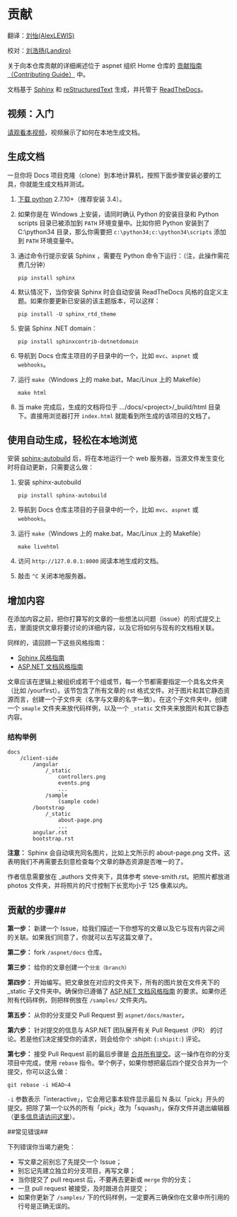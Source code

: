 <!--# Contributing #-->

# 贡献 #

翻译：[刘怡(AlexLEWIS)](http://github.com/alexinea)

校对：[刘浩扬(Landiro)](https://github.com/liuhaoyang)

<!--Information on contributing to this repo is in the [Contributing Guide](https://github.com/aspnet/Home/blob/dev/CONTRIBUTING.md) in the Home repo.-->

关于向本仓库贡献的详细阐述位于 aspnet 组织 Home 仓库的 [贡献指南（Contributing Guide）](https://github.com/aspnet/Home/blob/dev/CONTRIBUTING.md) 中。

<!--The documentation is built using [Sphinx](http://sphinx-doc.org) and [reStructuredText](http://sphinx-doc.org/rest.html), and then hosted by [ReadTheDocs](http://aspnet.readthedocs.org).-->

文档基于 [Sphinx](http://sphinx-doc.org) 和 [reStructuredText](http://sphinx-doc.org/rest.html) 生成，并托管于 [ReadTheDocs](http://aspnet.readthedocs.org)。

<!--## Video: Getting Started ##-->
## 视频：入门 ##

<!--[Watch a video](http://ardalis.com/contributing-to-asp-net-5-documentation) showing how to get started building the documentation locally.-->

[请观看本视频](http://ardalis.com/contributing-to-asp-net-5-documentation)，视频展示了如何在本地生成文档。

<!--## Building the Docs ##-->
## 生成文档 ##

<!--Once you have cloned the Docs to your local machine, the following instructions will walk you through installing the tools necessary to build and test.-->

一旦你将 Docs 项目克隆（clone）到本地计算机，按照下面步骤安装必要的工具，你就能生成文档并测试。

<!--
1. [Download python](https://www.python.org/downloads/) version 2.7.10 or higher (Version 3.4 is recommended).
2. If you are installing on Windows, ensure both the Python install directory and the Python scripts directory have been added to your `PATH` environment variable. For example, if you install Python into the c:\python34 directory, you would add `c:\python34;c:\python34\scripts` to your `PATH` environment variable.
3. Install Sphinx by opening a command prompt and running the following Python command. (Note that this operation might take a few minutes to complete.)
4. By default, when you install Sphinx, it will install the ReadTheDocs custom theme automatically. If you need to update the installed version of this theme, you should run:
5. Install the Sphinx .NET domain:
6. Navigate to one of the main project subdirectories in the Docs repo - such as `mvc`, `aspnet`, or `webhooks`.
7. Run ``make`` (make.bat on Windows, Makefile on Mac/Linux)
8. Once make completes, the generated docs will be in the .../docs/<project>/_build/html directory. Simply open the `index.html` file in your browser to see the built docs for that project.
-->


1. [下载 python](https://www.python.org/downloads/) 2.7.10+（推荐安装 3.4）。

2. 如果你是在 Windows 上安装，请同时确认 Python 的安装目录和 Python scripts 目录已被添加到 `PATH` 环境变量中。比如你把 Python 安装到了 C:\python34 目录，那么你需要把 `c:\python34;c:\python34\scripts` 添加到 `PATH` 环境变量中。

3. 通过命令行提示安装 Sphinx ，需要在 Python 命令下运行：（注，此操作需花费几分钟）

    ```pip install sphinx```
	
4. 默认情况下，当你安装 Sphinx 时会自动安装 ReadTheDocs 风格的自定义主题。如果你要更新已安装的该主题版本，可以这样：

    ```pip install -U sphinx_rtd_theme```
	
5. 安装 Sphinx .NET domain：

    ```pip install sphinxcontrib-dotnetdomain```
	
6. 导航到 Docs 仓库主项目的子目录中的一个，比如 `mvc`、`aspnet` 或 `webhooks`。

7. 运行 ``make``（Windows 上的 make.bat，Mac/Linux 上的 Makefile）

    ```make html```
	
8. 当 make 完成后，生成的文档将位于 .../docs/&lt;project&gt;/_build/html 目录下。直接用浏览器打开 `index.html` 就能看到所生成的该项目的文档了。

<!--## Use autobuild to easily view site changes locally ##-->
## 使用自动生成，轻松在本地浏览 ##

<!--
You can also install [sphinx-autobuild](https://github.com/GaretJax/sphinx-autobuild) which will run a local web server and automatically refresh whenever changes to the source files are detected. To do so:
-->

安装 [sphinx-autobuild](https://github.com/GaretJax/sphinx-autobuild) 后，将在本地运行一个 web 服务器，当源文件发生变化时将自动更新，只需要这么做：
   
<!--
1. Install sphinx-autobuild
2. Navigate to one of the main project subdirectories in the Docs repo - such as `mvc`, `aspnet`, or `webhooks`.
3. Run ``make`` (make.bat on Windows, Makefile on Mac/Linux)
4. Browse to `http://127.0.0.1:8000` to see the locally built documentation. 
5. Hit `^C` to stop the local server.
-->

1. 安装 sphinx-autobuild

    ```pip install sphinx-autobuild```
	
2. 导航到 Docs 仓库主项目的子目录中的一个，比如 `mvc`、`aspnet` 或 `webhooks`。

3. 运行 ``make``（Windows 上的 make.bat，Mac/Linux 上的 Makefile）

    ```make livehtml```
	
4. 访问 `http://127.0.0.1:8000` 阅读本地生成的文档。

5. 敲击 `^C` 关闭本地服务器。

<!--## Adding Content ##-->
## 增加内容 ##

<!--
Before adding content, submit an issue with a suggestion for your proposed article. Provide detail on what the article would discuss, and how it would relate to existing documentation.
-->

在添加内容之前，把你打算写的文章的一些想法以问题（issue）的形式提交上去，里面提供文章将要讨论的详细内容，以及它将如何与现有的文档相关联。

<!--
Also, please review the following style guides:
-->

同样的，请回顾一下这些风格指南：

<!--
- [Sphinx Style Guide](http://documentation-style-guide-sphinx.readthedocs.org/en/latest/style-guide.html)
- [ASP.NET Docs Style Guide](http://docs.asp.net/en/latest/contribute/style-guide.html)
-->

- [Sphinx 风格指南](http://documentation-style-guide-sphinx.readthedocs.org/en/latest/style-guide.html)
- [ASP.NET 文档风格指南](http://docs.asp.net/en/latest/contribute/style-guide.html)

<!--
Articles should be organized into logical groups or sections. Each section should be given a named folder (e.g. /yourfirst). That section contains the rst files for all articles in the section. For images and other static resources, create a subfolder that matches the name of the article. Within this subfolder, create a ``sample`` folder for code samples and a  ``_static`` folder for images and other static content.
-->

文章应该在逻辑上被组织成若干个组或节，每一个节都需要指定一个具名文件夹（比如 /yourfirst）。该节包含了所有文章的 rst 格式文件。对于图片和其它静态资源而言，创建一个子文件夹（名字与文章的名字一致）。在这个子文件夹中，创建一个 ``smaple`` 文件夹来放代码样例，以及一个 ``_static`` 文件夹来放图片和其它静态内容。

<!--### Example Structure ###-->
### 结构举例 ###

	docs
		/client-side
			/angular
				/_static
					controllers.png
					events.png
					...
				/sample
					(sample code)
			/bootstrap
				/_static
					about-page.png
					...
			angular.rst
			bootstrap.rst

<!--
**Note:** Sphinx will automatically fix duplicate image names, such as the about-page.png files shown above. There is no need to try to ensure uniqueness of static files beyond an individual article.
-->

**注意：** Sphinx 会自动填充同名图片，比如上文所示的 about-page.png 文件。这表明我们不再需要去刻意检查每个文章的静态资源是否唯一的了。

<!--
Author information should be placed in the _authors folder following the example of steve-smith.rst. Place photos in the photos folder - size them to be no more than 125px wide or tall.
-->

作者信息需要放在 _authors 文件夹下，具体参考 steve-smith.rst。把照片都放进 photos 文件夹，并将照片的尺寸控制下长宽均小于 125 像素以内。

<!--## Process for Contributing ##-->
## 贡献的步骤##

<!--
**Step 1:** Open an Issue describing the article you wish to write and how it relates to existing content. Get approval to write your article.
-->

**第一步：** 新建一个 Issue，给我们描述一下你想写的文章以及它与现有内容之间的关联。如果我们同意了，你就可以去写这篇文章了。

<!--**Step 2:** Fork the `/aspnet/docs` repo.-->

**第二步：** fork `/aspnet/docs` 仓库。

<!--**Step 3:** Create a `branch` for your article.-->

**第三步：** 给你的文章创建一个`分支（branch）`

<!--
**Step 4:** Write your article, placing the article in its own folder and any needed images in a _static folder located in the same folder as the article. Be sure to follow the [ASP.NET Docs Style Guide](http://docs.asp.net/en/latest/contribute/style-guide.html). If you have code samples, place them in a folder within the `/samples/` folder.
-->

**第四步：** 开始编写。把文章放在对应的文件夹下，所有的图片放在文件夹下的 _static 子文件夹中。确保你已遵循了 [ASP.NET 文档风格指南](http://docs.asp.net/en/latest/contribute/style-guide.html) 的要求。如果你还附有代码样例，则把样例放在 `/samples/` 文件夹内。

<!--
**Step 5:** Submit a Pull Request from your branch to `aspnet/docs/master`.
-->

**第五步：** 从你的分支提交 Pull Request 到 `aspnet/docs/master`。

<!--
**Step 6:** Discuss the Pull Request with the ASP.NET team; make any requested updates to your branch. When they are ready to accept the PR, they will add a :shipit: (`:shipit:`) comment.
-->

**第六步：** 针对提交的信息与 ASP.NET 团队展开有关 Pull Request（PR） 的讨论。若是他们决定接受你的请求，则会给你个 :shipit: (`:shipit:`) 评论。

<!--
**Step 7:** The last step before your Pull Request is accepted is to [squash all commits](http://stackoverflow.com/questions/14534397/squash-all-my-commits-into-one-for-github-pull-request) into a single commit message. Do this in your branch, using the `rebase` git command. For example, if you want to squash the last 4 commits into a single commit, you would use:
-->

**第七步：** 接受 Pull Request 前的最后步骤是 [合并所有提交](http://stackoverflow.com/questions/14534397/squash-all-my-commits-into-one-for-github-pull-request)。这一操作在你的分支项目中完成，使用 `rebase` 指令。举个例子，如果你想把最后四个提交合并为一个提交，你可以这么做：

	git rebase -i HEAD~4


<!--
The `-i` option stands for "interactive" and should open a text editor showing the last N commits, preceded with "pick ".  Change all but the first instance of "pick " to "squash " and save the file and exit the editor. A more detailed answer is [available here](http://stackoverflow.com/a/6934882).
-->

`-i` 参数表示「interactive」，它会用记事本软件显示最后 N 条以「pick」开头的提交。把除了第一个以外的所有「pick」改为「squash」，保存文件并退出编辑器（[更多信息请访问这里](http://stackoverflow.com/a/6934882)）。


<!--## Common Pitfalls ##-->
##常见错误##

<!--Below are some common pitfalls you should try to avoid:-->

下列错误你当竭力避免：

<!--
- Don't forget to submit an issue before starting work on an article
- Don't forget to create a separate branch before working on your article
- Don't update or `merge` your branch after you submit your pull request
- Don't forget to squash your commits once your pull request is ready to be accepted
- If updating code samples in `/samples/`, be sure any line number references in your article remain correct
-->

- 写文章之前别忘了先提交一个 Issue；
- 别忘记先建立独立的分支项目，再写文章；
- 当你提交了 pull request 后，不要再去更新或 `merge` 你的分支；
- 一旦 pull request 被接受，及时跟进合并提交；
- 如果你更新了 `/samples/` 下的代码样例，一定要再三确保你在文章中所引用的行号是正确无误的。

